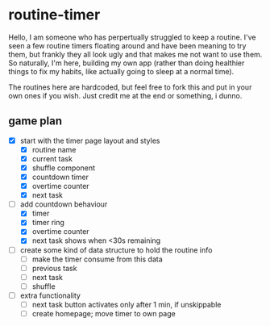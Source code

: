 # routine-timer

Hello, I am someone who has perpertually struggled to keep a routine. I've seen a few routine timers floating around and have been meaning to try them, but frankly they all look ugly and that makes me not want to use them. So naturally, I'm here, building my own app (rather than doing healthier things to fix my habits, like actually going to sleep at a normal time).

The routines here are hardcoded, but feel free to fork this and put in your own ones if you wish. Just credit me at the end or something, i dunno.

## game plan

- [x] start with the timer page layout and styles
  - [x] routine name
  - [x] current task
  - [x] shuffle component
  - [x] countdown timer
  - [x] overtime counter
  - [x] next task
- [ ] add countdown behaviour
  - [x] timer
  - [x] timer ring
  - [x] overtime counter
  - [x] next task shows when <30s remaining
- [ ] create some kind of data structure to hold the routine info
  - [ ] make the timer consume from this data
  - [ ] previous task
  - [ ] next task
  - [ ] shuffle
- [ ] extra functionality
  - [ ] next task button activates only after 1 min, if unskippable
  - [ ] create homepage; move timer to own page